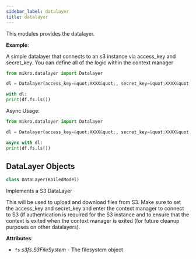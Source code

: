 ```yaml
---
sidebar_label: datalayer
title: datalayer
---
```


This modules provides the datalayer.

**Example**:

  
  A simple datalayer that connects to an s3 instance via access_key and secret_key.
  You can define all of the logic within the context manager
  
  ```python
  from mikro.datalayer import Datalayer
  
  dl = Datalayer(access_key=&quot;XXXX&quot;, secret_key=&quot;XXXX&quot;, endpoint_url=&quot;s3.amazonaws.com&quot;)
  
  with dl:
  print(df.fs.ls())
  
  ```
  
  Async Usage:
  
  ```python
  from mikro.datalayer import Datalayer
  
  dl = Datalayer(access_key=&quot;XXXX&quot;, secret_key=&quot;XXXX&quot;, endpoint_url=&quot;s3.amazonaws.com&quot;)
  
  async with dl:
  print(df.fs.ls())
  
  ```

## DataLayer Objects

```python
class DataLayer(KoiledModel)
```

Implements a S3 DataLayer

This will be used to upload and download files from S3.
Make sure to set the access_key and secret_key and enter the context
manager to connect to S3 (if authentication is required for the S3 instance
and to ensure that the context is exited when the context manager is exited
(for future cleanup purposes on other datalayers).

**Attributes**:

- `fs` _s3fs.S3FileSystem_ - The filesystem object

